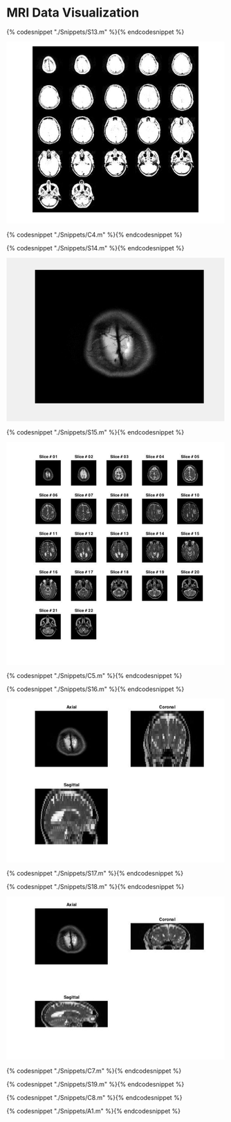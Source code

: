 # MRI Data Visualization 

{% codesnippet "./Snippets/S13.m" %}{% endcodesnippet %}

![](./BookImages/mriMontage.jpg)

{% codesnippet "./Snippets/C4.m" %}{% endcodesnippet %}

{% codesnippet "./Snippets/S14.m" %}{% endcodesnippet %}

![](./BookImages/mriSliceGIF.gif)

{% codesnippet "./Snippets/S15.m" %}{% endcodesnippet %}

![](./BookImages/mriSubplot.jpg)

{% codesnippet "./Snippets/C5.m" %}{% endcodesnippet %}

{% codesnippet "./Snippets/S16.m" %}{% endcodesnippet %}

![](./BookImages/mriSliceView.jpg)

{% codesnippet "./Snippets/S17.m" %}{% endcodesnippet %}

{% codesnippet "./Snippets/S18.m" %}{% endcodesnippet %}

![](./BookImages/mriSliceTransformView.jpg)

{% codesnippet "./Snippets/C7.m" %}{% endcodesnippet %}

{% codesnippet "./Snippets/S19.m" %}{% endcodesnippet %}

{% codesnippet "./Snippets/C8.m" %}{% endcodesnippet %}

{% codesnippet "./Snippets/A1.m" %}{% endcodesnippet %}